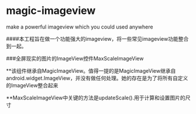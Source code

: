 # magic-imageview
make a powerful imageview which you could used anywhere

####本工程旨在做一个功能强大的imageview，将一些常见imageview功能整合到一起。

###全屏现实的图片的ImageView控件MaxScaleImageView

**该组件继承自MagicImageView。值得一提的是MagicImageView继承自android.widget.ImageView，并没有做任何处理。她的存在是为了将所有自定义的ImageView整合起来

**MaxScaleImageView中关键的方法是updateScale().用于计算和设置图片的尺寸

